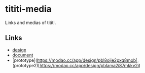 # tititi-media
Links and medias of tititi.

## Links
- [design](https://www.figma.com/file/5fsWVL2dZmgTyeLwuUDC96/Ti-Station?node-id=5813%3A2&t=hNS3T1J2I0gSZ5wP-0)
- [document](https://b7s52zjtrv.feishu.cn/docx/QF9gdNlvzoL6q0xp96kclcv0nVh)
- [prototype](https://modao.cc/app/design/pbl8ojie2pxq8mob], (prototype2)[https://modao.cc/app/design/pblama2i87mkkv2i)
